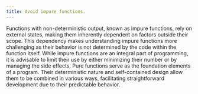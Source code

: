 ```yaml
---
title: Avoid impure functions.
---
```


Functions with non-deterministic output, known as impure functions, rely on external states, making them inherently dependent on factors outside their scope.
This dependency makes understanding impure functions more challenging as their behavior is not determined by the code within the function itself.
While impure functions are an integral part of programming, it is advisable to limit their use by either minimizing their number or by managing the side effects.
Pure functions serve as the foundation elements of a program.
Their deterministic nature and self-contained design allow them to be combined in various ways, facilitating straightforward development due to their predictable behavior.
